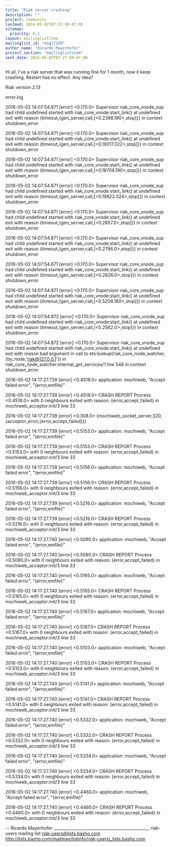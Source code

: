 ```yaml
---
title: "Riak server crashing"
description: ""
project: community
lastmod: 2016-05-02T07:27:09-07:00
sitemap:
  priority: 0.2
layout: mailinglistitem
mailinglist_id: "msg17269"
author_name: "Ricardo Mayerhofer"
project_section: "mailinglistitem"
sent_date: 2016-05-02T07:27:09-07:00
---
```



Hi all,
I've a riak server that was running fine for 1 month, now it keep crashing.
Restart has no effect. Any idea?

Riak version 2.13

error.log

2016-05-02 14:07:54.871 [error] &lt;0.170.0&gt; Supervisor riak\_core\_vnode\_sup
had child undefined started with riak\_core\_vnode:start\_link() at undefined
exit with reason {timeout,{gen\_server,call,[&lt;0.2386.190&gt;,stop]}} in context
shutdown\_error

2016-05-02 14:07:54.871 [error] &lt;0.170.0&gt; Supervisor riak\_core\_vnode\_sup
had child undefined started with riak\_core\_vnode:start\_link() at undefined
exit with reason {timeout,{gen\_server,call,[&lt;0.19017.322&gt;,stop]}} in
context shutdown\_error

2016-05-02 14:07:54.871 [error] &lt;0.170.0&gt; Supervisor riak\_core\_vnode\_sup
had child undefined started with riak\_core\_vnode:start\_link() at undefined
exit with reason {timeout,{gen\_server,call,[&lt;0.18706.190&gt;,stop]}} in
context shutdown\_error

2016-05-02 14:07:54.871 [error] &lt;0.170.0&gt; Supervisor riak\_core\_vnode\_sup
had child undefined started with riak\_core\_vnode:start\_link() at undefined
exit with reason {timeout,{gen\_server,call,[&lt;0.19822.324&gt;,stop]}} in
context shutdown\_error

2016-05-02 14:07:54.871 [error] &lt;0.170.0&gt; Supervisor riak\_core\_vnode\_sup
had child undefined started with riak\_core\_vnode:start\_link() at undefined
exit with reason {timeout,{gen\_server,call,[&lt;0.2857.0&gt;,stop]}} in context
shutdown\_error

2016-05-02 14:07:54.871 [error] &lt;0.170.0&gt; Supervisor riak\_core\_vnode\_sup
had child undefined started with riak\_core\_vnode:start\_link() at undefined
exit with reason {timeout,{gen\_server,call,[&lt;0.2786.0&gt;,stop]}} in context
shutdown\_error

2016-05-02 14:07:54.871 [error] &lt;0.170.0&gt; Supervisor riak\_core\_vnode\_sup
had child undefined started with riak\_core\_vnode:start\_link() at undefined
exit with reason {timeout,{gen\_server,call,[&lt;0.2626.0&gt;,stop]}} in context
shutdown\_error

2016-05-02 14:07:54.871 [error] &lt;0.170.0&gt; Supervisor riak\_core\_vnode\_sup
had child undefined started with riak\_core\_vnode:start\_link() at undefined
exit with reason {timeout,{gen\_server,call,[&lt;0.5208.180&gt;,stop]}} in context
shutdown\_error

2016-05-02 14:07:54.872 [error] &lt;0.170.0&gt; Supervisor riak\_core\_vnode\_sup
had child undefined started with riak\_core\_vnode:start\_link() at undefined
exit with reason {timeout,{gen\_server,call,[&lt;0.2562.0&gt;,stop]}} in context
shutdown\_error

2016-05-02 14:07:54.872 [error] &lt;0.170.0&gt; Supervisor riak\_core\_vnode\_sup
had child undefined started with riak\_core\_vnode:start\_link() at undefined
exit with reason bad argument in call to ets:lookup(riak\_core\_node\_watcher,
{by\_node,'riak@127.0.0.1'}) in
riak\_core\_node\_watcher:internal\_get\_services/1 line 548 in context
shutdown\_error

2016-05-02 14:17:27.739 [error] &lt;0.4518.0&gt; application: mochiweb, "Accept
failed error", "{error,emfile}"

2016-05-02 14:17:27.739 [error] &lt;0.4518.0&gt; CRASH REPORT Process &lt;0.4518.0&gt;
with 0 neighbours exited with reason: {error,accept\_failed} in
mochiweb\_acceptor:init/3 line 33

2016-05-02 14:17:27.739 [error] &lt;0.308.0&gt;
{mochiweb\_socket\_server,320,{acceptor\_error,{error,accept\_failed}}}

2016-05-02 14:17:27.739 [error] &lt;0.5153.0&gt; application: mochiweb, "Accept
failed error", "{error,emfile}"

2016-05-02 14:17:27.739 [error] &lt;0.5153.0&gt; CRASH REPORT Process &lt;0.5153.0&gt;
with 0 neighbours exited with reason: {error,accept\_failed} in
mochiweb\_acceptor:init/3 line 33

2016-05-02 14:17:27.739 [error] &lt;0.5156.0&gt; application: mochiweb, "Accept
failed error", "{error,emfile}"

2016-05-02 14:17:27.739 [error] &lt;0.5156.0&gt; CRASH REPORT Process &lt;0.5156.0&gt;
with 0 neighbours exited with reason: {error,accept\_failed} in
mochiweb\_acceptor:init/3 line 33

2016-05-02 14:17:27.739 [error] &lt;0.5216.0&gt; application: mochiweb, "Accept
failed error", "{error,emfile}"

2016-05-02 14:17:27.739 [error] &lt;0.5216.0&gt; CRASH REPORT Process &lt;0.5216.0&gt;
with 0 neighbours exited with reason: {error,accept\_failed} in
mochiweb\_acceptor:init/3 line 33

2016-05-02 14:17:27.740 [error] &lt;0.5090.0&gt; application: mochiweb, "Accept
failed error", "{error,emfile}"

2016-05-02 14:17:27.740 [error] &lt;0.5090.0&gt; CRASH REPORT Process &lt;0.5090.0&gt;
with 0 neighbours exited with reason: {error,accept\_failed} in
mochiweb\_acceptor:init/3 line 33

2016-05-02 14:17:27.740 [error] &lt;0.5165.0&gt; application: mochiweb, "Accept
failed error", "{error,emfile}"

2016-05-02 14:17:27.740 [error] &lt;0.5165.0&gt; CRASH REPORT Process &lt;0.5165.0&gt;
with 0 neighbours exited with reason: {error,accept\_failed} in
mochiweb\_acceptor:init/3 line 33

2016-05-02 14:17:27.740 [error] &lt;0.5167.0&gt; application: mochiweb, "Accept
failed error", "{error,emfile}"

2016-05-02 14:17:27.740 [error] &lt;0.5167.0&gt; CRASH REPORT Process &lt;0.5167.0&gt;
with 0 neighbours exited with reason: {error,accept\_failed} in
mochiweb\_acceptor:init/3 line 33

2016-05-02 14:17:27.740 [error] &lt;0.5103.0&gt; application: mochiweb, "Accept
failed error", "{error,emfile}"

2016-05-02 14:17:27.740 [error] &lt;0.5103.0&gt; CRASH REPORT Process &lt;0.5103.0&gt;
with 0 neighbours exited with reason: {error,accept\_failed} in
mochiweb\_acceptor:init/3 line 33

2016-05-02 14:17:27.740 [error] &lt;0.5141.0&gt; application: mochiweb, "Accept
failed error", "{error,emfile}"

2016-05-02 14:17:27.740 [error] &lt;0.5141.0&gt; CRASH REPORT Process &lt;0.5141.0&gt;
with 0 neighbours exited with reason: {error,accept\_failed} in
mochiweb\_acceptor:init/3 line 33

2016-05-02 14:17:27.740 [error] &lt;0.5332.0&gt; application: mochiweb, "Accept
failed error", "{error,emfile}"

2016-05-02 14:17:27.740 [error] &lt;0.5332.0&gt; CRASH REPORT Process &lt;0.5332.0&gt;
with 0 neighbours exited with reason: {error,accept\_failed} in
mochiweb\_acceptor:init/3 line 33

2016-05-02 14:17:27.740 [error] &lt;0.5334.0&gt; application: mochiweb, "Accept
failed error", "{error,emfile}"

2016-05-02 14:17:27.740 [error] &lt;0.5334.0&gt; CRASH REPORT Process &lt;0.5334.0&gt;
with 0 neighbours exited with reason: {error,accept\_failed} in
mochiweb\_acceptor:init/3 line 33

2016-05-02 14:17:27.740 [error] &lt;0.4460.0&gt; application: mochiweb, "Accept
failed error", "{error,emfile}"

2016-05-02 14:17:27.740 [error] &lt;0.4460.0&gt; CRASH REPORT Process &lt;0.4460.0&gt;
with 0 neighbours exited with reason: {error,accept\_failed} in
mochiweb\_acceptor:init/3 line 33



-- 
Ricardo Mayerhofer
\_\_\_\_\_\_\_\_\_\_\_\_\_\_\_\_\_\_\_\_\_\_\_\_\_\_\_\_\_\_\_\_\_\_\_\_\_\_\_\_\_\_\_\_\_\_\_
riak-users mailing list
riak-users@lists.basho.com
http://lists.basho.com/mailman/listinfo/riak-users\_lists.basho.com

